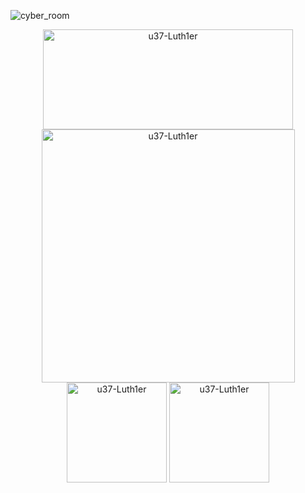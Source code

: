 ![cyber_room](https://mir-s3-cdn-cf.behance.net/project_modules/1400/bbefa799786133.5efa9bf3d1b49.gif)



<div align="center">
<img  src="https://github-readme-stats.vercel.app/api?username=u37-Luth1er&theme=omni&show_icons=true&hide_border=true&count_private=true" alt="u37-Luth1er" width="400" height="160"/>
<img  src="https://github-readme-streak-stats.herokuapp.com/?user=u37-Luth1er&theme=omni&hide_border=true" alt="u37-Luth1er" width="405" />
<img src="https://github-readme-tech-stack.vercel.app/api/cards?title=Stack&lineCount=3&theme=cyberpunk&bg=%23191622&badge=%23472A43&border=%23191622&titleColor=%23FF79C6&line1=typescript%2Ctypescript%2C228bff%3BNode.js%2CNode.js%2C23ff62%3BReact%2Creact%2C32a3ff%3Bnestjs%2Cnestjs%2Cff4848%3B&line2=postgresql%2Cpostgresql%2C3b91ff%3Bredis%2Credis%2Cff4141%3Bmongodb%2Cmongodb%2C43ff30%3Bn8n%2Cn8n%2Cff8181%3B" alt="u37-Luth1er" height="160"/>
<img src="https://github-readme-stats.vercel.app/api/top-langs/?username=u37-Luth1er&theme=omni&show_icons=true&hide_border=true&layout=compact" alt="u37-Luth1er" height="160"/>
</div>
